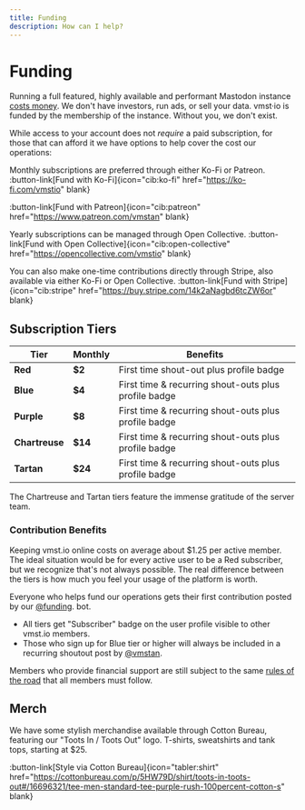 ```yaml
---
title: Funding
description: How can I help?
---
```


# Funding

Running a full featured, highly available and performant Mastodon instance [costs money](/funding/costs). We don't have investors, run ads, or sell your data.
vmst·io is funded by the membership of the instance.
Without you, we don't exist.

While access to your account does not _require_ a paid subscription, for those that can afford it we have options to help cover the cost our operations:

Monthly subscriptions are preferred through either Ko-Fi or Patreon.
:button-link[Fund with Ko-Fi]{icon="cib:ko-fi" href="https://ko-fi.com/vmstio" blank}

:button-link[Fund with Patreon]{icon="cib:patreon" href="https://www.patreon.com/vmstan" blank}

Yearly subscriptions can be managed through Open Collective.
:button-link[Fund with Open Collective]{icon="cib:open-collective" href="https://opencollective.com/vmstio" blank}

You can also make one-time contributions directly through Stripe, also available via either Ko-Fi or Open Collective.
:button-link[Fund with Stripe]{icon="cib:stripe" href="https://buy.stripe.com/14k2aNagbd6tcZW6or" blank}


## Subscription Tiers

| **Tier**       | **Monthly**     | **Benefits** |
|----------------|-----------------|---|
| **Red**        | **$2**          | First time shout-out plus profile badge |
| **Blue**       | **$4**          | First time & recurring shout-outs plus profile badge |
| **Purple**     | **$8**          | First time & recurring shout-outs plus profile badge |
| **Chartreuse** | **$14**         | First time & recurring shout-outs plus profile badge |
| **Tartan**     | **$24**         | First time & recurring shout-outs plus profile badge |

The Chartreuse and Tartan tiers feature the immense gratitude of the server team.

### Contribution Benefits

Keeping vmst.io online costs on average about $1.25 per active member.
The ideal situation would be for every active user to be a Red subscriber, but we recognize that's not always possible.
The real difference between the tiers is how much you feel your usage of the platform is worth.

Everyone who helps fund our operations gets their first contribution posted by our <a rel="me" href="https://vmst.io/@funding">@funding</a>. bot.

* All tiers get "Subscriber" badge on the user profile visible to other vmst.io members.
* Those who sign up for Blue tier or higher will always be included in a recurring shoutout post by <a rel="me" href="https://vmst.io/@vmstan">@vmstan</a>.

Members who provide financial support are still subject to the same [rules of the road](/rules) that all members must follow.

## Merch

We have some stylish merchandise available through Cotton Bureau, featuring our "Toots In / Toots Out" logo.
T-shirts, sweatshirts and tank tops, starting at $25.

:button-link[Style via Cotton Bureau]{icon="tabler:shirt" href="https://cottonbureau.com/p/5HW79D/shirt/toots-in-toots-out#/16696321/tee-men-standard-tee-purple-rush-100percent-cotton-s" blank}